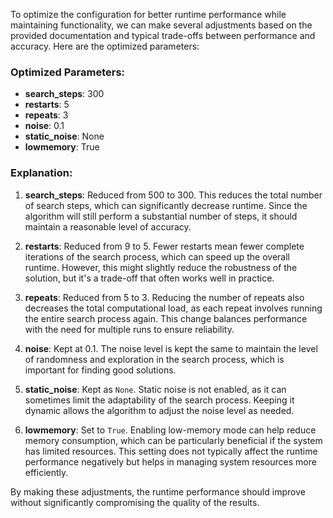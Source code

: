 To optimize the configuration for better runtime performance while maintaining functionality, we can make several adjustments based on the provided documentation and typical trade-offs between performance and accuracy. Here are the optimized parameters:

### Optimized Parameters:
- **search_steps**: 300
- **restarts**: 5
- **repeats**: 3
- **noise**: 0.1
- **static_noise**: None
- **lowmemory**: True

### Explanation:
1. **search_steps**: Reduced from 500 to 300. This reduces the total number of search steps, which can significantly decrease runtime. Since the algorithm will still perform a substantial number of steps, it should maintain a reasonable level of accuracy.

2. **restarts**: Reduced from 9 to 5. Fewer restarts mean fewer complete iterations of the search process, which can speed up the overall runtime. However, this might slightly reduce the robustness of the solution, but it's a trade-off that often works well in practice.

3. **repeats**: Reduced from 5 to 3. Reducing the number of repeats also decreases the total computational load, as each repeat involves running the entire search process again. This change balances performance with the need for multiple runs to ensure reliability.

4. **noise**: Kept at 0.1. The noise level is kept the same to maintain the level of randomness and exploration in the search process, which is important for finding good solutions.

5. **static_noise**: Kept as `None`. Static noise is not enabled, as it can sometimes limit the adaptability of the search process. Keeping it dynamic allows the algorithm to adjust the noise level as needed.

6. **lowmemory**: Set to `True`. Enabling low-memory mode can help reduce memory consumption, which can be particularly beneficial if the system has limited resources. This setting does not typically affect the runtime performance negatively but helps in managing system resources more efficiently.

By making these adjustments, the runtime performance should improve without significantly compromising the quality of the results.